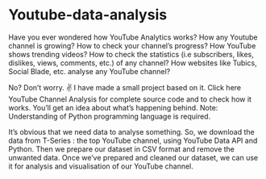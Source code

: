 # Youtube-data-analysis
Have you ever wondered how YouTube Analytics works? How any Youtube channel is growing? How to check your channel’s progress? How YouTube shows trending videos? How to check the statistics (i.e subscribers, likes, dislikes, views, comments, etc.) of any channel? How websites like Tubics, Social Blade, etc. analyse any YouTube channel?

No? Don’t worry. ✌️ I have made a small project based on it. Click here YouTube Channel Analysis for complete source code and to check how it works. You’ll get an idea about what’s happening behind.
Note: Understanding of Python programming language is required.

It’s obvious that we need data to analyse something. So, we download the data from T-Series : the top YouTube channel, using YouTube Data API and Python. Then we prepare our dataset in CSV format and remove the unwanted data. Once we’ve prepared and cleaned our dataset, we can use it for analysis and visualisation of our YouTube channel.
